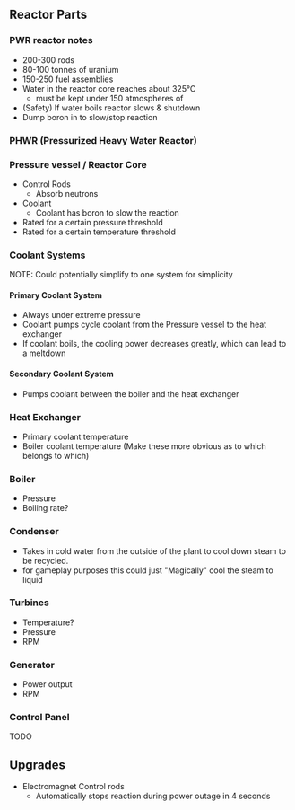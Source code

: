 ﻿## Reactor Parts

### PWR reactor notes
 - 200-300 rods
 - 80-100 tonnes of uranium
 - 150-250 fuel assemblies
 - Water in the reactor core reaches about 325°C
   - must be kept under 150 atmospheres of
 - (Safety) If water boils reactor slows & shutdown
 - Dump boron in to slow/stop reaction


### PHWR (Pressurized Heavy Water Reactor)

### Pressure vessel / Reactor Core

- Control Rods
    - Absorb neutrons
- Coolant
    - Coolant has boron to slow the reaction
- Rated for a certain pressure threshold
- Rated for a certain temperature threshold

### Coolant Systems

NOTE: Could potentially simplify to one system for simplicity

#### Primary Coolant System

- Always under extreme pressure
- Coolant pumps cycle coolant from the Pressure vessel to the heat exchanger
- If coolant boils, the cooling power decreases greatly, which can lead to a meltdown

#### Secondary Coolant System

- Pumps coolant between the boiler and the heat exchanger

### Heat Exchanger

- Primary coolant temperature
- Boiler coolant temperature
  (Make these more obvious as to which belongs to which)

### Boiler

- Pressure
- Boiling rate?

### Condenser

- Takes in cold water from the outside of the plant to cool down steam to be recycled.
- for gameplay purposes this could just "Magically" cool the steam to liquid

### Turbines

- Temperature?
- Pressure
- RPM

### Generator

- Power output
- RPM

### Control Panel

TODO

## Upgrades

- Electromagnet Control rods
    - Automatically stops reaction during power outage in 4 seconds